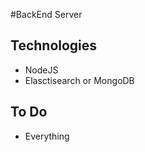 #BackEnd Server 

Technologies
-------
- NodeJS
- Elasctisearch or MongoDB


To Do
-------
- Everything